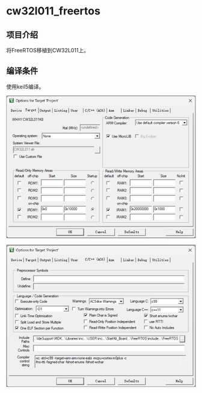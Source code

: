 # cw32l011_freertos

## 项目介绍

将FreeRTOS移植到CW32L011上。

## 编译条件

使用keil5编译。

![target setting](doc/target_setting.png "target setting")

![c/c++ setting](doc/c_c++_setting.png "c/c++ setting")
